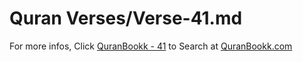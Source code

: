 # Quran Verses/Verse-41.md 

For more infos, Click [QuranBookk - 41](https://www.quranbookk.com/quran/search?q=41) to Search at [QuranBookk.com](http://quranbookk.com/)